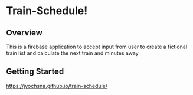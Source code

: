 # Train-Schedule!

## Overview
This is a firebase application to accept input from user to create a fictional train list and calculate the next train and minutes away

## Getting Started
https://jyochsna.github.io/train-schedule/